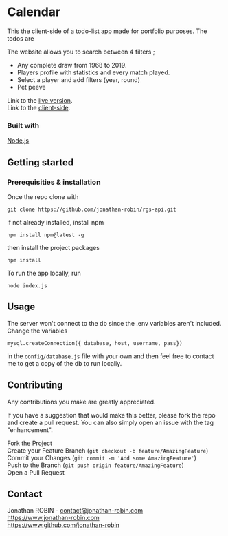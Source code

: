 # Calendar
This the client-side of a todo-list app made for portfolio purposes.
The todos are 

The website allows you to search between 4 filters ;
- Any complete draw from 1968 to 2019.
- Players profile with statistics and every match played. 
- Select a player and add filters (year, round)
- Pet peeve

Link to the [live version](https://api-rgstats.jonathan-robin.com).\
Link to the [client-side](https://github.com/jonathan-robin/rgs-client.git).

### Built with 

[Node.js](https://fr.nodejs.org/)

## Getting started
### Prerequisities & installation
Once the repo clone with

```
git clone https://github.com/jonathan-robin/rgs-api.git
```
if not already installed, install npm 
```
npm install npm@latest -g
```
then install the project packages
```
npm install
```
To run the app locally, run 
```
node index.js
```
## Usage
The server won't connect to the db since the .env variables aren't included. Change the variables
```
mysql.createConnection({ database, host, username, pass})
```
in the ```config/database.js``` file with your own and then feel free to contact me to get a copy of the db to run locally.

## Contributing

Any contributions you make are greatly appreciated.

If you have a suggestion that would make this better, please fork the repo and create a pull request. You can also simply open an issue with the tag "enhancement".

Fork the Project\
Create your Feature Branch (```git checkout -b feature/AmazingFeature```)\
Commit your Changes (```git commit -m 'Add some AmazingFeature'```)\
Push to the Branch (```git push origin feature/AmazingFeature```)\
Open a Pull Request
## Contact
Jonathan ROBIN - contact@jonathan-robin.com\
https://www.jonathan-robin.com \
https://www.github.com/jonathan-robin
